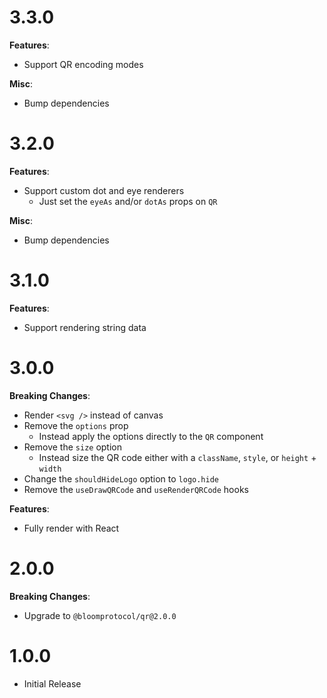 # 3.3.0

**Features**:

- Support QR encoding modes

**Misc**:

- Bump dependencies

# 3.2.0

**Features**:

- Support custom dot and eye renderers
  - Just set the `eyeAs` and/or `dotAs` props on `QR`

**Misc**:

- Bump dependencies

# 3.1.0

**Features**:

- Support rendering string data

# 3.0.0

**Breaking Changes**:

- Render `<svg />` instead of canvas
- Remove the `options` prop
  - Instead apply the options directly to the `QR` component
- Remove the `size` option
  - Instead size the QR code either with a `className`, `style`, or `height` + `width`
- Change the `shouldHideLogo` option to `logo.hide`
- Remove the `useDrawQRCode` and `useRenderQRCode` hooks

**Features**:

- Fully render with React

# 2.0.0

**Breaking Changes**:

- Upgrade to `@bloomprotocol/qr@2.0.0`

# 1.0.0

- Initial Release
